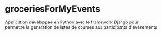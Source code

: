 # groceriesForMyEvents
Application développée en Python avec le framework Django pour permettre la génération de listes de courses aux participants d'événements

